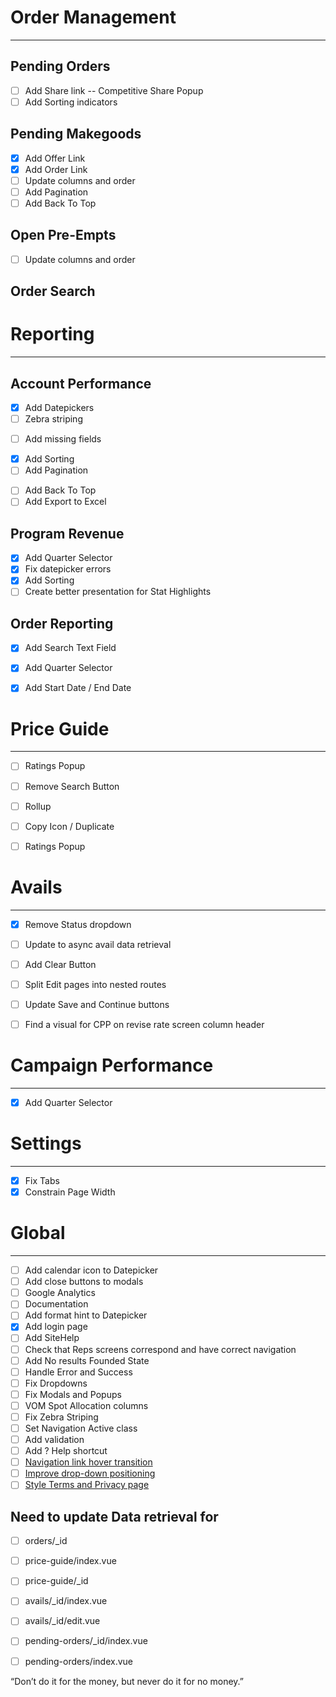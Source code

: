 # Order Management
---
## Pending Orders
- [ ] Add Share link -- Competitive Share Popup
- [ ] Add Sorting indicators

## Pending Makegoods
* [x] Add Offer Link
* [x] Add Order Link
* [ ] Update columns and order
* [ ] Add Pagination
* [ ] Add Back To Top

## Open Pre-Empts
- [ ] Update columns and order

## Order Search


# Reporting
---
## Account Performance
- [x] Add Datepickers
- [ ] Zebra striping
* [ ] Add missing fields
- [x] Add Sorting
- [ ] Add Pagination
* [ ] Add Back To Top
* [ ] Add Export to Excel

## Program Revenue
- [x] Add Quarter Selector
- [x] Fix datepicker errors
- [x] Add Sorting
- [ ] Create better presentation for Stat Highlights

## Order Reporting
* [x] Add Search Text Field
* [x] Add Quarter Selector
* [x] Add Start Date / End Date


# Price Guide
---
- [ ] Ratings Popup
- [ ] Remove Search Button
- [ ] Rollup
- [ ] Copy Icon / Duplicate
- [ ] Ratings Popup


# Avails
---
- [x] Remove Status dropdown
- [ ] Update to async avail data retrieval
- [ ] Add Clear Button
- [ ] Split Edit pages into nested routes
- [ ] Update Save and Continue buttons
- [ ] Find a visual for CPP on revise rate screen column header


# Campaign Performance
---
- [x] Add Quarter Selector


# Settings
---
- [x] Fix Tabs
- [x] Constrain Page Width

# Global
---
+ [ ] Add calendar icon to Datepicker
+ [ ] Add close buttons to modals
+ [ ] Google Analytics
+ [ ] Documentation
+ [ ] Add format hint to Datepicker
+ [x] Add login page
+ [ ] Add SiteHelp
+ [ ] Check that Reps screens correspond and have correct navigation
+ [ ] Add No results Founded State
+ [ ] Handle Error and Success
+ [ ] Fix Dropdowns
+ [ ] Fix Modals and Popups
+ [ ] VOM Spot Allocation columns
+ [ ] Fix Zebra Striping
+ [ ] Set Navigation Active class
+ [ ] Add validation
+ [ ] Add ? Help shortcut
+ [ ] [Navigation link hover transition][1]
+ [ ] [Improve drop-down positioning][2]
+ [ ] [Style Terms and Privacy page][3]

## Need to update Data retrieval for

- [ ] orders/_id
- [ ] price-guide/index.vue
- [ ] price-guide/_id
- [ ] avails/_id/index.vue
- [ ] avails/_id/edit.vue
- [ ] pending-orders/_id/index.vue
- [ ] pending-orders/index.vue


“Don’t do it for the money, but never do it for no money.”

[1]: http://videa.design
[2]: http://dev.videa.design
[3]: http://resources.pro-sps.com
[4]: http://lab.progroup.us

[1]: https://blog.phusion.nl/2017/01/10/passenger-5-1-1/
[2]: http://blog.app.net/2017/01/12/app-net-is-shutting-down/
[3]: https://sebastiandedeyne.com/posts/2016/dealing-with-templates-in-vue-20
